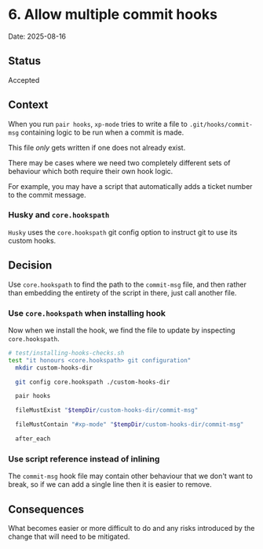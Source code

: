 # 6. Allow multiple commit hooks

Date: 2025-08-16

## Status

Accepted

## Context

When you run `pair hooks`, `xp-mode` tries to write a file to `.git/hooks/commit-msg` containing logic to be run when a commit is made.

This file _only_ gets written if one does not already exist.

There may be cases where we need two completely different sets of behaviour which both require their own hook logic.

For example, you may have a script that automatically adds a ticket number to the commit message.

### Husky and `core.hookspath`

`Husky` uses the `core.hookspath` git config option to instruct git to use its custom hooks.

## Decision

Use `core.hookspath` to find the path to the `commit-msg` file, and then rather than embedding the entirety of the script in there, just call another file.

### Use `core.hookspath` when installing hook

Now when we install the hook, we find the file to update by inspecting `core.hookspath`.

```sh
# test/installing-hooks-checks.sh
test "it honours <core.hookspath> git configuration"
  mkdir custom-hooks-dir

  git config core.hookspath ./custom-hooks-dir

  pair hooks

  fileMustExist "$tempDir/custom-hooks-dir/commit-msg"

  fileMustContain "#xp-mode" "$tempDir/custom-hooks-dir/commit-msg"

  after_each
```

### Use script reference instead of inlining

The `commit-msg` hook file may contain other behaviour that we don't want to break, so if we can add a single line then it is easier to remove.

## Consequences

What becomes easier or more difficult to do and any risks introduced by the change that will need to be mitigated.
